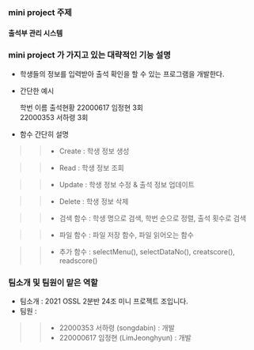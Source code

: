 ### mini project 주제

#### 출석부 관리 시스템



### mini project 가 가지고 있는 대략적인 기능 설명

+ 학생들의 정보를 입력받아 출석 확인을 할 수 있는 프로그램을 개발한다. 

+ 간단한 예시

  학번        이름   출석현황
 22000617  임정현   3회  
 22000353  서하령   3회

+ 함수 간단히 설명 
>> - Create : 학생 정보 생성

>> - Read : 학생 정보 조회

>> - Update : 학생 정보 수정 & 출석 정보 업데이트

>> - Delete : 학생 정보 삭제

>> - 검색 함수 : 학생 명으로 검색, 학번 순으로 정렬, 출석 횟수로 검색

>> - 파일 함수 : 파일 저장 함수, 파일 읽어오는 함수

>> - 추가 함수 : selectMenu(), selectDataNo(), creatscore(), readscore()
 

### 팀소개 및 팀원이 맡은 역할

+ 팀소개 : 2021 OSSL 2분반 24조 미니 프로젝트 조입니다.
+ 팀원 : 
>> - 22000353 서하령 (songdabin) : 개발
>> - 220000617 임정현 (LimJeonghyun) : 개발
